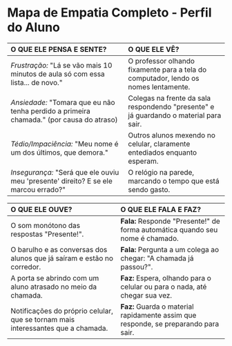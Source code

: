 # Mapa de Empatia Completo - Perfil do Aluno

| O QUE ELE **PENSA E SENTE**? | O QUE ELE **VÊ**? |
| :--- | :--- |
| *Frustração:* "Lá se vão mais 10 minutos de aula só com essa lista... de novo." | O professor olhando fixamente para a tela do computador, lendo os nomes lentamente. |
| *Ansiedade:* "Tomara que eu não tenha perdido a primeira chamada." (por causa do atraso) | Colegas na frente da sala respondendo "presente" e já guardando o material para sair. |
| *Tédio/Impaciência:* "Meu nome é um dos últimos, que demora." | Outros alunos mexendo no celular, claramente entediados enquanto esperam. |
| *Insegurança:* "Será que ele ouviu meu 'presente' direito? E se ele marcou errado?" | O relógio na parede, marcando o tempo que está sendo gasto. |

| O QUE ELE **OUVE**? | O QUE ELE **FALA E FAZ**? |
| :--- | :--- |
| O som monótono das respostas "Presente!". | **Fala:** Responde "Presente!" de forma automática quando seu nome é chamado. |
| O barulho e as conversas dos alunos que já saíram e estão no corredor. | **Fala:** Pergunta a um colega ao chegar: "A chamada já passou?". |
| A porta se abrindo com um aluno atrasado no meio da chamada. | **Faz:** Espera, olhando para o celular ou para o nada, até chegar sua vez. |
| Notificações do próprio celular, que se tornam mais interessantes que a chamada. | **Faz:** Guarda o material rapidamente assim que responde, se preparando para sair. |